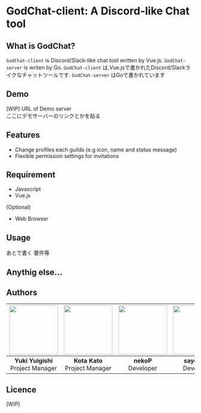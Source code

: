 # GodChat-client: A Discord-like Chat tool

## What is GodChat?
`GodChat-client` is Discord/Slack-like chat tool written by Vue.js.
`GodChat-server` is writen by Go.
`GodChat-client` は,Vue.jsで書かれたDiscord/Slackライクなチャットツールです. 
`GodChat-server` はGoで書かれています
## Demo
[WIP] URL of Demo server  
ここにデモサーバーのリンクとかを貼る

## Features
- Change profiles each guilds (e.g icon, name and status message) 
- Flexible permission settings for invitations

## Requirement
- Javascript
- Vue.js

(Optional)
- Web Browser
## Usage

あとで書く
要件等

## Anythig else...

## Authors  
|  <a href="https://github.com/YukiYuigishi"><img src="https://github.com/YukiYuigishi.png" width="130px"></a> | <a href="https://github.com/kato-k"><img src="https://github.com/kato-k.png" width="130px"></a> | <a href="https://github.com/cv-neko"><img src="https://github.com/cv-neko.png" width="130px"></a> | <a href="https://github.com/sayoi341"><img src="https://github.com/sayoi341.png" width="130px"></a> |
| :--------: | :--------: | :--------: | :---: |
| **Yuki Yuigishi**<br>Project Manager | **Kota Kato**<br>Project Manager | **nekoP**<br>Developer | **sayoi341**<br>Developer |

## Licence
[WIP]

